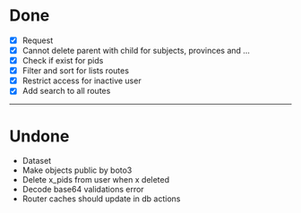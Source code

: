 # Done 
- [x] Request 
- [x] Cannot delete parent with child for subjects, provinces and ...
- [x] Check if exist for pids
- [x] Filter and sort for lists routes
- [x] Restrict access for inactive user
- [x] Add search to all routes
----
# Undone
- Dataset
- Make objects public by boto3
- Delete x_pids from user when x deleted
- Decode base64 validations error 
- Router caches should update in db actions
